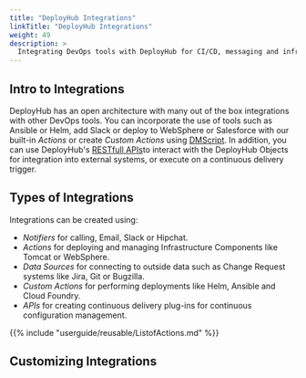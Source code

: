 ```yaml
---
title: "DeployHub Integrations"
linkTitle: "DeployHub Integrations"
weight: 49
description: >
  Integrating DevOps tools with DeployHub for CI/CD, messaging and infrastructure.
---
```


## Intro to Integrations

DeployHub has an open architecture with many out of the box integrations with other DevOps tools. You can incorporate the use of tools such as Ansible or Helm, add Slack or deploy to WebSphere or Salesforce with our built-in _Actions_ or create _Custom Actions_ using [DMScript](/userguide/dmscript/).  In addition, you can use DeployHub's [RESTfull APIs](/userguide/restapi/)to interact with the DeployHub Objects for integration into external systems, or execute on a continuous delivery trigger.

## Types of Integrations

Integrations can be created using:

- _Notifiers_ for calling, Email, Slack or Hipchat.
- _Actions_ for deploying and managing Infrastructure Components like Tomcat or WebSphere.
- _Data Sources_ for connecting to outside data such as Change Request systems like Jira, Git or Bugzilla.
- _Custom Actions_ for performing deployments like Helm, Ansible and Cloud Foundry.
- _APIs_ for creating continuous delivery plug-ins for continuous configuration management.

{{% include "userguide/reusable/ListofActions.md" %}}  

## Customizing Integrations
